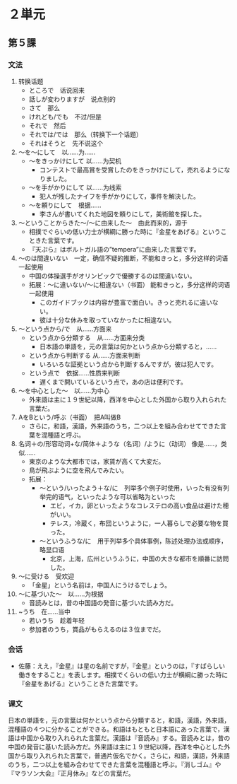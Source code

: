 # ２単元

## 第５課

### 文法

1. 转换话题
	- ところで　话说回来
	- 話しが変わりますが　说点别的
	- さて　那么
	- けれども/でも　不过/但是
	- それで　然后
	- それでは/では　那么（转换下一个话题）
	- それはそうと　先不说这个
3. ～を～にして　以……为……
	- ～をきっかけにして 以……为契机
		- コンテストで最高賞を受賞したのをきっかけにして，売れるようになりました。
	- ～を手がかりにして 以……为线索
		- 犯人が残したナイフを手がかりにして，事件を解決した。
	- ～を頼りにして　根据……
		- 李さんが書いてくれた地図を頼りにして，美術館を探した。
4. ～ということからきた～/～に由来した～　由此而来的，源于
	- 相撲でぐらいの低い力士が横綱に勝った時に『金星をあげる』ということきた言葉です。
	- 『天ぷら』はボルトガル語の”tempera”に由来した言葉です。
5. ～のは間違いない　一定，确信不疑的推断，不能和きっと，多分这样的词语一起使用
	- 中国の体操選手がオリンピックで優勝するのは間違いない。
	- 拓展：～に違いない/～に相違ない（书面） 能和きっと，多分这样的词语一起使用 
		- このガイドブックは内容が豊富で面白い。きっと売れるに違いない。
		- 彼は十分な休みを取っていなかったに相違ない。
6. ～という点から/で　从……方面来
	- という点から分類する　从……方面来分类
		- 日本語の単語を，元の言葉は何かという点から分類すると，……
	- という点から判断する 从……方面来判断
		- いろいろな証拠という点から判断するんですが，彼は犯人です。
	- という点で　依据……性质来判断
		- 遅くまで開いているという点で，あの店は便利です。
7. ～を中心とした～　以……为中心
	- 外来語は主に１９世紀以降，西洋を中心とした外国から取り入れられた言葉だ。
8. AをBという/呼ぶ（书面）　把A叫做B
	- さらに，和語，漢語，外来語のうち，二つ以上を組み合わせてできた言葉を混種語と呼ぶ。
9. 名词＋の/形容动词+な/简体＋ような（名词）/ように（动词） 像是……，类似……
	- 東京のような大都市では，家賃が高くて大変だ。
	- 鳥が飛ぶように空を飛んでみたい。
	- 拓展：
		- ～という/いったよう＋な/に　列举多个例子时使用，いった有没有列举完的语气，といったような可以省略为といった
			- エビ，イカ，卵といったようなコレステロの高い食品は避けた穂がいい。
			- テレス，冷蔵く，布団というように，一人暮らしで必要な物を買った。
		- ～というふうな/に　用于列举多个具体事例，陈述处理办法或顺序，略显口语
			- 北京，上海，広州というふうに，中国の大きな都市を順番に訪問した。
10. ～に受ける　受欢迎
	- 「金星」という名前は，中国人にうけるでしょう。
11. ～に基づいた～　以……为根据
	- 音読みとは，昔の中国語の発音に基づいた読み方だ。
12. ~うち　在……当中
	- 若いうち　趁着年轻
	- 参加者のうち，賞品がもらえるのは３位までだ。

### 会话

- 佐藤：ええ，『金星』は星の名前ですが，『金星』というのは，『すばらしい働きをすること』を表します。相撲でくらいの低い力士が横綱に勝った時に『金星をあげる』ということきた言葉です。

### 课文

日本の単語を，元の言葉は何かという点から分類すると，和語，漢語，外来語，混種語の４つに分かることができる。和語はもともと日本語にあった言葉で，漢語は中国から取り入れられた言葉だ。漢語は『音読み』する。音読みとは，昔の中国の発音に基いた読み方だ。外来語は主に１９世紀以降，西洋を中心とした外国から取り入れられた言葉で，普通片仮名でかく。さらに，和語，漢語，外来語のうち，二つ以上を組み合わせてできた言葉を混種語と呼ぶ。『消しゴム』や『マラソン大会』『正月休み』などの言葉だ。